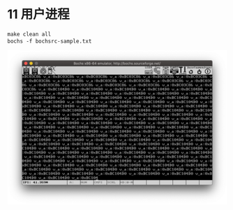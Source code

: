 # 11 用户进程    

    make clean all
    bochs -f bochsrc-sample.txt

![](https://raw.githubusercontent.com/ejunjsh/myos/master/exercises/ch11/ScreenShot.png)